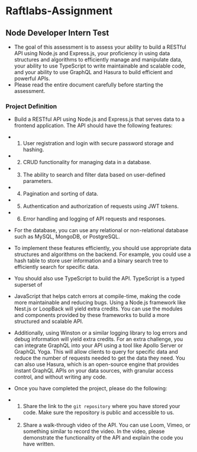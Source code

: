 # Raftlabs-Assignment


## Node Developer Intern Test

- The goal of this assessment is to assess your ability to build a RESTful API using Node.js and Express.js, your proficiency in using data structures and algorithms to efficiently manage and manipulate data, your ability to use TypeScript to write maintainable and scalable code, and your ability to use GraphQL and Hasura to build efficient and powerful APIs.
- Please read the entire document carefully before starting the assessment.

### Project Definition

- Build a RESTful API using Node.js and Express.js that serves data to a frontend application. The API should have the following features:

- 1. User registration and login with secure password storage and hashing.
- 2. CRUD functionality for managing data in a database.
- 3. The ability to search and filter data based on user-defined parameters.
- 4. Pagination and sorting of data.
- 5. Authentication and authorization of requests using JWT tokens.
- 6. Error handling and logging of API requests and responses.

- For the database, you can use any relational or non-relational database such as MySQL, MongoDB, or PostgreSQL.
- To implement these features efficiently, you should use appropriate data structures and algorithms on the backend. For example, you could use a hash table to store user information and a binary search tree to efficiently search for specific data.
- You should also use TypeScript to build the API. TypeScript is a typed superset of
- JavaScript that helps catch errors at compile-time, making the code more maintainable and reducing bugs. Using a Node.js framework like Nest.js or LoopBack will yield extra credits. You can use the modules and components provided by these frameworks to build a more structured and scalable API.
- Additionally, using Winston or a similar logging library to log errors and debug information will yield extra credits. For an extra challenge, you can integrate GraphQL into your API using a tool like Apollo Server or GraphQL Yoga. This will allow clients to query for specific data and reduce the number of requests needed to get the data they need. You can also use Hasura, which is an open-source engine that provides instant GraphQL APIs on your data sources, with granular access control, and without writing any code.

- Once you have completed the project, please do the following:
- 1. Share the link to the `git repository` where you have stored your code. Make sure the repository is public and accessible to us.
- 2. Share a walk-through video of the API. You can use Loom, Vimeo, or something similar to record the video. In the video, please demonstrate the functionality of the API and explain the code you have written.
